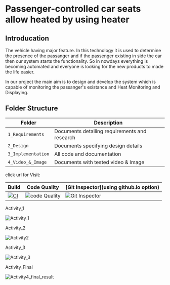 # Passenger-controlled car seats allow heated by using heater

## Introducation
   
   The vehicle having major feature. In this technology it is used to determine the presence of the passanger and if the passenger existing in side the car then our system starts the functionality.
So in nowdays everything is becoming automated and everyone is looking for the new products to made the life easier.

In our project the main aim is to design and develop the system which is capable of monitoring the passanger's existance and Heat Monitoring
and Displaying.





## Folder Structure
Folder             | Description
-------------------| -----------------------------------------
`1_Requirements`   | Documents detailing requirements and research
`2_Design`         | Documents specifying design details
`3_Implementation` | All code and documentation
`4_Video_&_Image`  | Documents with tested video & Image




click url for Visit: 

 Build |Code Quality |[Git Inspector](using github.io option)
 ---------|---------------|--------------
 [![CI](https://github.com/pankaj2440/STEPIN_Embedded_System/actions/workflows/main.yml/badge.svg)](https://github.com/pankaj2440/STEPIN_Embedded_System/actions/workflows/main.yml) | ![code Quality](https://www.code-inspector.com/project/28784/score/svg) | ![Git Inspector]( https://www.code-inspector.com/project/28784/status/svg )



Activity_1


![Activity_1](https://user-images.githubusercontent.com/89962294/133557872-5d00a05e-59b2-4c74-bfdc-1df86b9e1bb3.PNG)

Activity_2

![Activity2](https://user-images.githubusercontent.com/89962294/133557993-ba80f8f4-4620-41e6-8ea5-18b81334d7fc.PNG)


Activity_3


![Activity_3](https://user-images.githubusercontent.com/89962294/133558032-40a5dfbb-e4db-4d22-a8f6-96a0dc4dca64.PNG)


Activity_Final

![Activity4_final_result](https://user-images.githubusercontent.com/89962294/133558083-7c4299ff-8b5c-416d-a21a-976996b28730.PNG)


